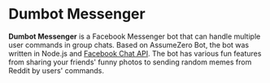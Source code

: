 # Dumbot Messenger
**Dumbot Messenger** is a Facebook Messenger bot that can handle multiple user commands in group chats. Based on AssumeZero Bot, the bot was written in Node.js and [Facebook Chat API](https://github.com/Schmavery/facebook-chat-api). The bot has various fun features from sharing your friends' funny photos to sending random memes from Reddit by users' commands.
